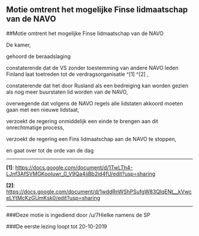 ## Motie omtrent het mogelijke Finse lidmaatschap van de NAVO 
 
##Motie omtrent het mogelijke Finse lidmaatschap van de NAVO

De kamer,

gehoord de beraadslaging

constaterende dat de VS zonder toestemming van andere NAVO leden Finland laat toetreden tot de verdragsorganisatie ^[1] ^[2] ,

constaterende dat het door Rusland als een bedreiging kan worden gezien als nog meer buurstaten lid worden van de NAVO,

overwegende dat volgens de NAVO regels alle lidstaten akkoord moeten gaan met een nieuwe lidstaat,

verzoekt de regering onmiddelijk een einde te brengen aan dit onrechtmatige process,

verzoekt de regering een Fins lidmaatschap aan de NAVO te stoppen,

en gaat over tot de orde van de dag

---

**[1]**: https://docs.google.com/document/d/1TwLTh4-LJnf3AfSVMGKooIuwr_0_V9Qa4jjBb2id4fU/edit?usp=sharing

**[2]**: https://docs.google.com/document/d/1wddRnWShPSufgW83QlqENt__kVwceLYtMcKzGUmKsk0/edit?usp=sharing

---

###Deze motie is ingediend door /u/7Hielke namens de SP

###De eerste lezing loopt tot 20-10-2019